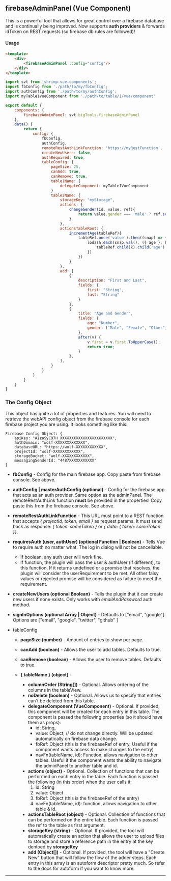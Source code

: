 ## firebaseAdminPanel (Vue Component)
This is a powerful tool that allows for great control over a firebase database and is continually being improved. Now supports **auth providers** & forwards idToken on REST requests (so firebase db rules are followed)!


#### Usage
``` html
<template>
	<div>
		<firebaseAdminPanel :config="config"/>
	</div>
</template>
```

```javascript
import svt from 'shrimp-vue-components';
import fbConfig from './path/to/my/fbConfig';
import authConfig from './path/to/my/authConfig';
import myTable1VueComponent from './path/to/table/1/vue/component'

export default {
	components: {
		firebaseAdminPanel: svt.bigTools.firebaseAdminPanel
	},
	data() {
		return {
			config: { 
				fbConfig,
				authConfig,
				remoteRestAuthLinkFunction: 'https://myRestFunction',
				createNewUsers: false,
				authRequired: true,
				tableConfig: {
					pageSize: 25,
					canAdd: true,
					canRemove: true,
					table1Name: {
						delegateComponent: myTable1VueComponent
					}
					table2Name: {
						storageKey: "myStorage",
						actions: {
							changeGender(id, value, ref){
								return value.gender === 'male' ? ref.set('female') : ref.set('male')
							}
						},
						actionsTableRoot: {
							incrementAge(tableRef){
								tableRef.once('value').then((snap) => {
                                    lodash.each(snap.val(), ({ age }, k) => {
                                        tableRef.child(k).child('age').set(age + 1);
                                    })
                                })
							}
						},
                        add: [
                            {
                                description: "First and Last",
                                fields: {
                                    first: "String",
                                    last: "String"
                                }
                            },
                            {
                                title: "Age and Gender",
                                fields: {
                                    age: "Number",
                                    gender: ["Male", "Female", "Other"]
                                },
                                after(v) {
                                    v.first = v.first.ToUpperCase();
                                    return true;
                                }
                            },
                        ],
					}
				}
			}
		}
	}
}
```

### The Config Object
This object has quite a lot of properties and features. You will need to retrieve the webAPI config object from the firebase console for each firebase project you are using. It looks something like this:

	Firebase Config Object: {
		apiKey: "AIzaSyC97H_XXXXXXXXXXXXXXXXXXXXXXX",
		authDomain: "wolf-XXXXXXXXXXXXX",
		databaseURL: "https://wolf-XXXXXXXXXXXX",
		projectId: "wolf-XXXXXXXXXXXX",
		storageBucket: "wolf-XXXXXXXXXXXX",
		messagingSenderId: "4487XXXXXXXXXXX"
	}
 
- **fbConfig** - Config for the main firebase app. Copy paste from firebase console. See above.

- **authConfig | masterAuthConfig (optional)** - Config for the firebase app that acts as an auth provider. Same option as the adminPanel. The remoteRestAuthLink function **must** be provided in the properties! Copy paste this from the firebase console. See above.

- **remoteRestAuthLinkFunction** - This URL must point to a REST function that accepts *{ projectId, token, email }* as request params. It must send back as response:  *{ token: someToken }* or *{ data: { token: someToken }}*.

- **requiresAuth (user, authUser) (optional Function | Boolean)** - Tells Vue to require auth no matter what. The log in dialog will not be cancellable.
	- If boolean, any auth user will work fine.
	- If function, the plugin will pass the user & authUser (if different), to this function. If it returns undefined or a promise that resolves, the plugin will consider the userRequirement to be met. All other falsy values or rejected promise will be considered as failure to meet the requirement.

- **createNewUsers (optional Boolean)** - Tells the plugin that it can create new users if none exists. Only works with *emailAndPassword* auth method. 

- **signInOptions (optional Array | Object)** - Defaults to ["email", "google"]. Options are ["email", "google", "twitter", "github" ]

- tableConfig
	- **pageSize (number)** - Amount of entries to show per page.
    - **canAdd (boolean)** - Allows the user to add tables. Defaults to true.
    - **canRemove (boolean)** - Allows the user to remove tables. Defaults to true.

	- **{ tableName } (object)** - 
		- **columnOrder (String[])** - Optional. Allows ordering of the columns in the tableView.
		- **noDelete (boolean)** - Optional. Allows us to specify that entries can't be deleted from this table.
		- **delegateComponent (VueComponent)** - Optional. If provided, this component will be created for each entry in this table. The component is passed the following properties (so it should have them as props):
			- id: String,
			- value: Object, // do not change directly. Will be updated automatically on firebase data change.
			- fbRef: Object (this is the firebaseRef of entry. Useful if the component wants access to make changes to the entry)
			- navFn(tableName, id): Function, allows navigation to other tables. Useful if the component wants the ability to navigate the adminPanel to another table and id.
		- **actions (object)** - Optional. Collection of functions that can be performed on each entry in the table. Each function is passed the following (in this order) when the user calls it:
			1. id: String
			2. value: Object
			3. fbRef: Object (this is the firebaseRef of the entry)
			4. navFn(tableName, id): function, allows navigation to other table & id.
		- **actionsTableRoot (object)** - Optional. Collection of functions that can be performed on the entire table. Each function is passed the ref to the table as first argument.
		- **storageKey (string)** - Optional. If provided, the tool will automatically create an action that allows the user to upload files to storage and store a reference path in the entry at the key dentoed by **storageKey**
		- **add (Object[])** - Optional. If provided, the tool will have a "Create New" button that will follow the flow of the adder steps. Each entry in this array is an autoform descriptor pretty much. So refer to the docs for autoform if you want to know more.

-----	 